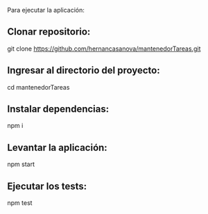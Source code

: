 Para ejecutar la aplicación:
## Clonar repositorio:
git clone https://github.com/hernancasanova/mantenedorTareas.git

## Ingresar al directorio del proyecto:
cd mantenedorTareas

## Instalar dependencias:
npm i

## Levantar la aplicación:
npm start

## Ejecutar los tests:
npm test